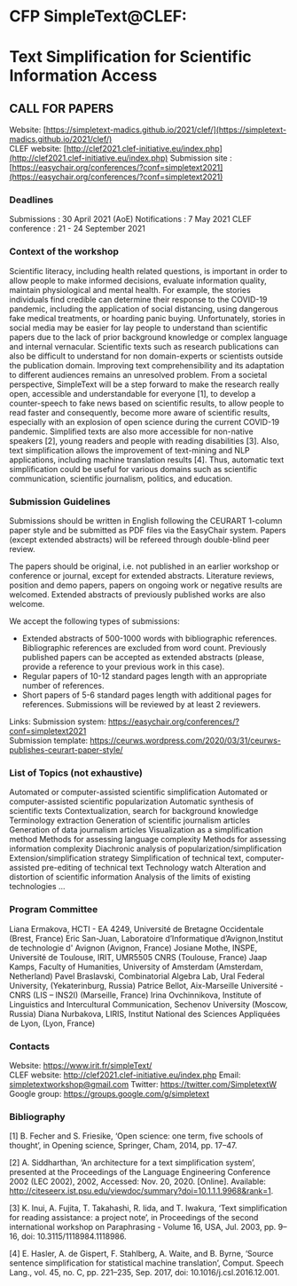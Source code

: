 
# CFP SimpleText@CLEF:
# Text Simplification for Scientific Information Access
## CALL FOR PAPERS
Website: [https://simpletext-madics.github.io/2021/clef/](https://simpletext-madics.github.io/2021/clef/)  
CLEF website: [http://clef2021.clef-initiative.eu/index.php](http://clef2021.clef-initiative.eu/index.php) 
Submission site : [https://easychair.org/conferences/?conf=simpletext2021](https://easychair.org/conferences/?conf=simpletext2021)    

### Deadlines
Submissions : 30 April 2021 (AoE)
Notifications : 7 May 2021
CLEF conference : 21 - 24 September 2021

### Context of the workshop
Scientific literacy, including health related questions, is important in order to allow people to make informed decisions, evaluate information quality, maintain physiological and mental health. For example, the stories individuals find credible can determine their response to the COVID-19 pandemic, including the application of social distancing, using dangerous fake medical treatments, or hoarding panic buying. Unfortunately, stories in social media may be easier for lay people to understand than scientific papers due to the lack of prior background knowledge or complex language and internal vernacular. Scientific texts such as research publications can also be difficult to understand for non domain-experts or scientists outside the publication domain. Improving text comprehensibility and its adaptation to different audiences remains an unresolved problem. From a societal perspective, SimpleText will be a step forward to make the research really open, accessible and understandable for everyone [1], to develop a counter-speech to fake news based on scientific results, to allow people to read faster and consequently, become more aware of scientific results, especially with an explosion of open science during the current COVID-19 pandemic. Simplified texts are also more accessible for non-native speakers [2], young readers and people with reading disabilities [3]. Also, text simplification allows the improvement of text-mining and NLP applications, including machine translation results [4]. Thus, automatic text simplification could be useful for various domains such as scientific communication, scientific journalism, politics, and education.
### Submission Guidelines
Submissions should be written in English following the CEURART 1-column paper style and be submitted as PDF files via the EasyChair system. Papers (except extended abstracts) will be refereed through double-blind peer review.  

The papers should be original, i.e. not published in an earlier workshop or conference or journal, except for extended abstracts. Literature reviews, position and demo papers, papers on ongoing work or negative results are welcomed. Extended abstracts of previously published works are also welcome.

We accept the following types of submissions:
* Extended abstracts of 500-1000 words with bibliographic references. Bibliographic references are excluded from word count. Previously published papers can be accepted as extended abstracts (please, provide a reference to your previous work in this case).
* Regular papers of 10-12 standard pages length with an appropriate number of references.
* Short papers of 5-6 standard pages length with additional pages for references. 
Submissions will be reviewed by at least 2 reviewers.

Links:
Submission system: https://easychair.org/conferences/?conf=simpletext2021  
Submission template: https://ceurws.wordpress.com/2020/03/31/ceurws-publishes-ceurart-paper-style/ 

### List of Topics (not exhaustive) 
Automated or computer-assisted scientific simplification
Automated or computer-assisted scientific popularization
Automatic synthesis of scientific texts
Contextualization, search for background knowledge
Terminology extraction
Generation of scientific journalism articles
Generation of data journalism articles
Visualization as a simplification method
Methods for assessing language complexity
Methods for assessing information complexity
Diachronic analysis of popularization/simplification
Extension/simplification strategy
Simplification of technical text, computer-assisted pre-editing of technical text
Technology watch
Alteration and distortion of scientific information
Analysis of the limits of existing technologies
...
### Program Committee 
Liana Ermakova, HCTI - EA 4249, Université de Bretagne Occidentale (Brest, France)
Eric San-Juan, Laboratoire d’Informatique d’Avignon,Institut de technologie d' Avignon (Avignon, France)
Josiane Mothe, INSPE, Université de Toulouse, IRIT, UMR5505 CNRS (Toulouse, France)
Jaap Kamps, Faculty of Humanities, University of Amsterdam (Amsterdam, Netherland)
Pavel Braslavski, Combinatorial Algebra Lab, Ural Federal University, (Yekaterinburg, Russia)
Patrice Bellot, Aix-Marseille Université - CNRS (LIS – INS2I)  (Marseille, France)
Irina Ovchinnikova, Institute of Linguistics and Intercultural Communication, Sechenov University (Moscow, Russia)
Diana Nurbakova, LIRIS, Institut National des Sciences Appliquées de Lyon, (Lyon, France)

### Contacts
Website: https://www.irit.fr/simpleText/  
CLEF website: http://clef2021.clef-initiative.eu/index.php 
Email: simpletextworkshop@gmail.com 
Twitter: https://twitter.com/SimpletextW  
Google group: https://groups.google.com/g/simpletext  

### Bibliography
[1]	B. Fecher and S. Friesike, ‘Open science: one term, five schools of thought’, in Opening science, Springer, Cham, 2014, pp. 17–47.

[2]	A. Siddharthan, ‘An architecture for a text simplification system’, presented at the Proceedings of the Language Engineering Conference 2002 (LEC 2002), 2002, Accessed: Nov. 20, 2020. [Online]. Available: http://citeseerx.ist.psu.edu/viewdoc/summary?doi=10.1.1.1.9968&rank=1.

[3]	K. Inui, A. Fujita, T. Takahashi, R. Iida, and T. Iwakura, ‘Text simplification for reading assistance: a project note’, in Proceedings of the second international workshop on Paraphrasing - Volume 16, USA, Jul. 2003, pp. 9–16, doi: 10.3115/1118984.1118986.

[4]	E. Hasler, A. de Gispert, F. Stahlberg, A. Waite, and B. Byrne, ‘Source sentence simplification for statistical machine translation’, Comput. Speech Lang., vol. 45, no. C, pp. 221–235, Sep. 2017, doi: 10.1016/j.csl.2016.12.001.




